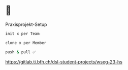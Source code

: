 # 💪

Praxisprojekt-Setup

```bash [1|3|5]
init x per Team

clone x per Member

push & pull ✅
```

https://gitlab.ti.bfh.ch/dsl-student-projects/wseg-23-hs

